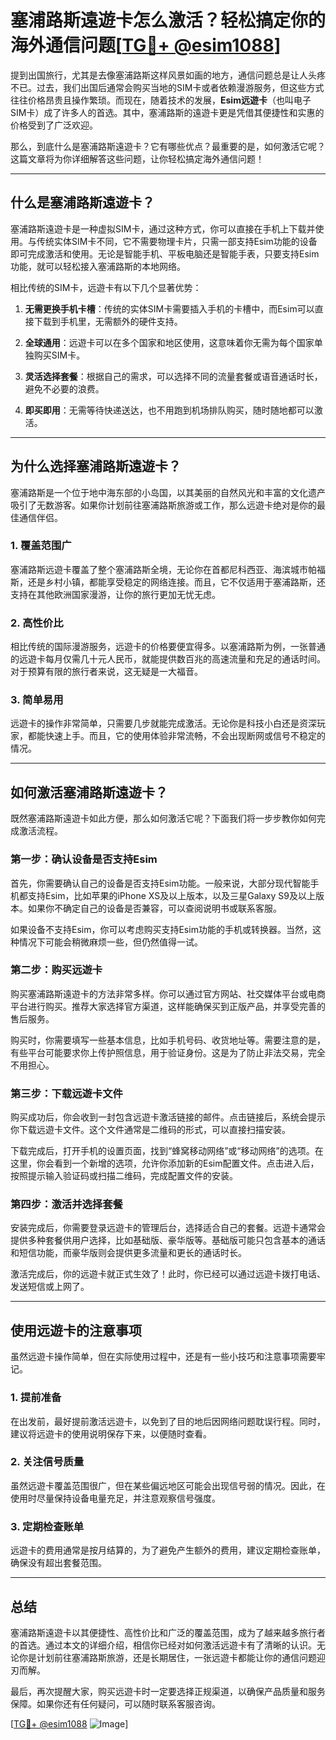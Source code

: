 # 塞浦路斯遠遊卡怎么激活？轻松搞定你的海外通信问题[[TG💪+ @esim1088](https://t.me/s/esim1088)]

提到出国旅行，尤其是去像塞浦路斯这样风景如画的地方，通信问题总是让人头疼不已。过去，我们出国后通常会购买当地的SIM卡或者依赖漫游服务，但这些方式往往价格昂贵且操作繁琐。而现在，随着技术的发展，**Esim远遊卡**（也叫电子SIM卡）成了许多人的首选。其中，塞浦路斯的遠遊卡更是凭借其便捷性和实惠的价格受到了广泛欢迎。

那么，到底什么是塞浦路斯遠遊卡？它有哪些优点？最重要的是，如何激活它呢？这篇文章将为你详细解答这些问题，让你轻松搞定海外通信问题！

---

## **什么是塞浦路斯遠遊卡？**

塞浦路斯遠遊卡是一种虚拟SIM卡，通过这种方式，你可以直接在手机上下载并使用。与传统实体SIM卡不同，它不需要物理卡片，只需一部支持Esim功能的设备即可完成激活和使用。无论是智能手机、平板电脑还是智能手表，只要支持Esim功能，就可以轻松接入塞浦路斯的本地网络。

相比传统的SIM卡，远遊卡有以下几个显著优势：

1. **无需更换手机卡槽**：传统的实体SIM卡需要插入手机的卡槽中，而Esim可以直接下载到手机里，无需额外的硬件支持。
   
2. **全球通用**：远遊卡可以在多个国家和地区使用，这意味着你无需为每个国家单独购买SIM卡。

3. **灵活选择套餐**：根据自己的需求，可以选择不同的流量套餐或语音通话时长，避免不必要的浪费。

4. **即买即用**：无需等待快递送达，也不用跑到机场排队购买，随时随地都可以激活。

---

## **为什么选择塞浦路斯遠遊卡？**

塞浦路斯是一个位于地中海东部的小岛国，以其美丽的自然风光和丰富的文化遗产吸引了无数游客。如果你计划前往塞浦路斯旅游或工作，那么远遊卡绝对是你的最佳通信伴侣。

### **1. 覆盖范围广**
塞浦路斯远遊卡覆盖了整个塞浦路斯全境，无论你在首都尼科西亚、海滨城市帕福斯，还是乡村小镇，都能享受稳定的网络连接。而且，它不仅适用于塞浦路斯，还支持在其他欧洲国家漫游，让你的旅行更加无忧无虑。

### **2. 高性价比**
相比传统的国际漫游服务，远遊卡的价格要便宜得多。以塞浦路斯为例，一张普通的远遊卡每月仅需几十元人民币，就能提供数百兆的高速流量和充足的通话时间。对于预算有限的旅行者来说，这无疑是一大福音。

### **3. 简单易用**
远遊卡的操作非常简单，只需要几步就能完成激活。无论你是科技小白还是资深玩家，都能快速上手。而且，它的使用体验非常流畅，不会出现断网或信号不稳定的情况。

---

## **如何激活塞浦路斯遠遊卡？**

既然塞浦路斯遠遊卡如此方便，那么如何激活它呢？下面我们将一步步教你如何完成激活流程。

### **第一步：确认设备是否支持Esim**
首先，你需要确认自己的设备是否支持Esim功能。一般来说，大部分现代智能手机都支持Esim，比如苹果的iPhone XS及以上版本，以及三星Galaxy S9及以上版本。如果你不确定自己的设备是否兼容，可以查阅说明书或联系客服。

如果设备不支持Esim，你可以考虑购买支持Esim功能的手机或转换器。当然，这种情况下可能会稍微麻烦一些，但仍然值得一试。

### **第二步：购买远遊卡**
购买塞浦路斯遠遊卡的方法非常多样。你可以通过官方网站、社交媒体平台或电商平台进行购买。推荐大家选择官方渠道，这样能确保买到正版产品，并享受完善的售后服务。

购买时，你需要填写一些基本信息，比如手机号码、收货地址等。需要注意的是，有些平台可能要求你上传护照信息，用于验证身份。这是为了防止非法交易，完全不用担心。

### **第三步：下载远遊卡文件**
购买成功后，你会收到一封包含远遊卡激活链接的邮件。点击链接后，系统会提示你下载远遊卡文件。这个文件通常是二维码的形式，可以直接扫描安装。

下载完成后，打开手机的设置页面，找到“蜂窝移动网络”或“移动网络”的选项。在这里，你会看到一个新增的选项，允许你添加新的Esim配置文件。点击进入后，按照提示输入验证码或扫描二维码，完成配置文件的安装。

### **第四步：激活并选择套餐**
安装完成后，你需要登录远遊卡的管理后台，选择适合自己的套餐。远遊卡通常会提供多种套餐供用户选择，比如基础版、豪华版等。基础版可能只包含基本的通话和短信功能，而豪华版则会提供更多流量和更长的通话时长。

激活完成后，你的远遊卡就正式生效了！此时，你已经可以通过远遊卡拨打电话、发送短信或上网了。

---

## **使用远遊卡的注意事项**

虽然远遊卡操作简单，但在实际使用过程中，还是有一些小技巧和注意事项需要牢记。

### **1. 提前准备**
在出发前，最好提前激活远遊卡，以免到了目的地后因网络问题耽误行程。同时，建议将远遊卡的使用说明保存下来，以便随时查看。

### **2. 关注信号质量**
虽然远遊卡覆盖范围很广，但在某些偏远地区可能会出现信号弱的情况。因此，在使用时尽量保持设备电量充足，并注意观察信号强度。

### **3. 定期检查账单**
远遊卡的费用通常是按月结算的，为了避免产生额外的费用，建议定期检查账单，确保没有超出套餐范围。

---

## **总结**

塞浦路斯遠遊卡以其便捷性、高性价比和广泛的覆盖范围，成为了越来越多旅行者的首选。通过本文的详细介绍，相信你已经对如何激活远遊卡有了清晰的认识。无论你是计划前往塞浦路斯旅游，还是长期居住，一张远遊卡都能让你的通信问题迎刃而解。

最后，再次提醒大家，购买远遊卡时一定要选择正规渠道，以确保产品质量和服务保障。如果你还有任何疑问，可以随时联系客服咨询。

[[TG💪+ @esim1088](https://t.me/s/esim1088) ![Image](https://i.postimg.cc/4NQfJmqS/Snipaste-2025-05-13-00-14-12.png)]